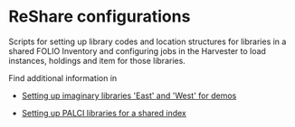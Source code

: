 # ReShare configurations

Scripts for setting up library codes and location structures for libraries in a shared FOLIO Inventory and configuring jobs in the Harvester to load instances, holdings and item for those libraries. 

Find additional information in 

- [Setting up imaginary libraries 'East' and 'West' for demos](east-west)

- [Setting up PALCI libraries for a shared index](palci) 
